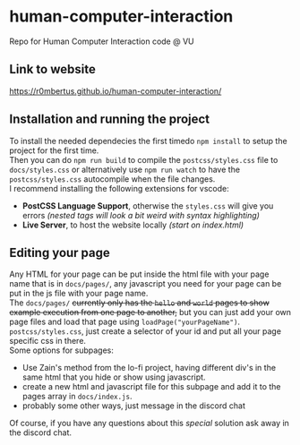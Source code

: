 # human-computer-interaction
Repo for Human Computer Interaction code @ VU

## Link to website
https://r0mbertus.github.io/human-computer-interaction/

## Installation and running the project
To install the needed dependecies the first timedo `npm install` to setup the 
project for the first time.  
Then you can do `npm run build` to compile the `postcss/styles.css` file to 
`docs/styles.css` or alternatively use `npm run watch` to have the 
`postcss/styles.css` autocompile when the file changes.  
I recommend installing the following extensions for vscode:
* **PostCSS Language Support**, otherwise the `styles.css` will give you errors
*(nested tags will look a bit weird with syntax highlighting)*
* **Live Server**, to host the website locally *(start on index.html)*

## Editing your page
Any HTML for your page can be put inside the html file with your page name that
is in `docs/pages/`, any javascript you need for your page can be put in the js
file with your page name.  
The `docs/pages/` ~~currently only has the `hello` and `world` pages to show 
example execution from one page to another,~~ but you can just add your own page
files and load that page using `loadPage("yourPageName")`.
`postcss/styles.css`, just create a selector of your id and put all your page 
specific css in there.  
Some options for subpages:
* Use Zain's method from the lo-fi project, having different div's in the same
html that you hide or show using javascript.
* create a new html and javascript file for this subpage and add it to the pages
array in `docs/index.js`.
* probably some other ways, just message in the discord chat

Of course, if you have any questions about this *special* solution ask away in
the discord chat.
